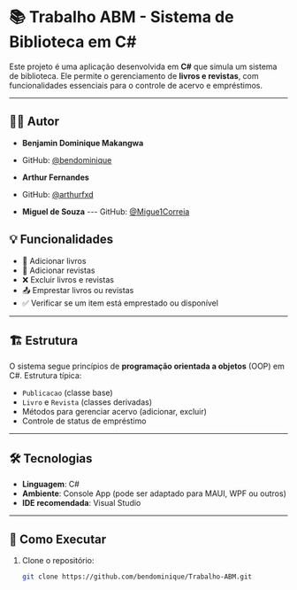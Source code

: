 # 📚 Trabalho ABM - Sistema de Biblioteca em C#

Este projeto é uma aplicação desenvolvida em **C#** que simula um sistema de biblioteca. Ele permite o gerenciamento de **livros e revistas**, com funcionalidades essenciais para o controle de acervo e empréstimos.

---

## 👨‍💻 Autor

- **Benjamin Dominique Makangwa**  
- GitHub: [@bendominique](https://github.com/bendominique)

- **Arthur Fernandes**
- GitHub: [@arthurfxd](https://github.com/arthurfxd)
- **Miguel de Souza** 
--- GitHub: [@Migue1Correia](https://github.com/Migue1Correia) 

## 💡 Funcionalidades

- 📘 Adicionar livros
- 📕 Adicionar revistas
- ❌ Excluir livros e revistas
- 📤 Emprestar livros ou revistas
- ✅ Verificar se um item está emprestado ou disponível

---

## 🏗️ Estrutura

O sistema segue princípios de **programação orientada a objetos** (OOP) em C#. Estrutura típica:

- `Publicacao` (classe base)
- `Livro` e `Revista` (classes derivadas)
- Métodos para gerenciar acervo (adicionar, excluir)
- Controle de status de empréstimo

---

## 🛠️ Tecnologias

- **Linguagem**: C#
- **Ambiente**: Console App (pode ser adaptado para MAUI, WPF ou outros)
- **IDE recomendada**: Visual Studio

---

## 🚀 Como Executar

1. Clone o repositório:

   ```bash
   git clone https://github.com/bendominique/Trabalho-ABM.git
